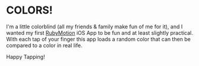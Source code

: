 # COLORS!

I'm a little colorblind (all my friends &amp; family make fun of me for it), and I wanted my first [RubyMotion](http://rubymotion.com/ "RubyMotion - Ruby for iOS") iOS App to be fun and at least slightly practical. With each tap of your finger this app loads a random color that can then be compared to a color in real life.

Happy Tapping!
